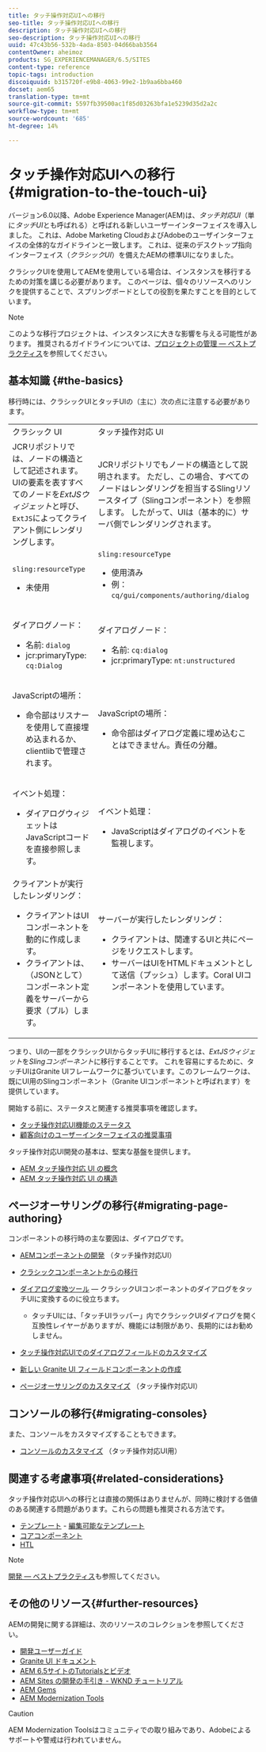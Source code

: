 ```yaml
---
title: タッチ操作対応UIへの移行
seo-title: タッチ操作対応UIへの移行
description: タッチ操作対応UIへの移行
seo-description: タッチ操作対応UIへの移行
uuid: 47c43b56-532b-4ada-8503-04d66bab3564
contentOwner: aheimoz
products: SG_EXPERIENCEMANAGER/6.5/SITES
content-type: reference
topic-tags: introduction
discoiquuid: b315720f-e9b8-4063-99e2-1b9aa6bba460
docset: aem65
translation-type: tm+mt
source-git-commit: 5597fb39500ac1f85d03263bfa1e5239d35d2a2c
workflow-type: tm+mt
source-wordcount: '685'
ht-degree: 14%

---
```



# タッチ操作対応UIへの移行{#migration-to-the-touch-ui}

バージョン6.0以降、Adobe Experience Manager(AEM)は、*タッチ対応UI*（単に&#x200B;*タッチUI*&#x200B;とも呼ばれる）と呼ばれる新しいユーザーインターフェイスを導入しました。 これは、Adobe Marketing CloudおよびAdobeのユーザインターフェイスの全体的なガイドラインと一致します。 これは、従来のデスクトップ指向インターフェイス（*クラシックUI*）を備えたAEMの標準UIになりました。

クラシックUIを使用してAEMを使用している場合は、インスタンスを移行するための対策を講じる必要があります。 このページは、個々のリソースへのリンクを提供することで、スプリングボードとしての役割を果たすことを目的としています。

>[!NOTE]
>
>このような移行プロジェクトは、インスタンスに大きな影響を与える可能性があります。 推奨されるガイドラインについては、[プロジェクトの管理 — ベストプラクティス](/help/managing/best-practices.md)を参照してください。

## 基本知識 {#the-basics}

移行時には、クラシックUIとタッチUIの（主に）次の点に注意する必要があります。

<table>
 <tbody>
  <tr>
   <td>クラシック UI</td>
   <td>タッチ操作対応 UI</td>
  </tr>
  <tr>
   <td>JCRリポジトリでは、ノードの構造として記述されます。 UIの要素を表すすべてのノードを<em>ExtJSウィジェット</em>と呼び、<code>ExtJS</code>によってクライアント側にレンダリングします。</td>
   <td>JCRリポジトリでもノードの構造として説明されます。 ただし、この場合、すべてのノードはレンダリングを担当するSlingリソースタイプ（Slingコンポーネント）を参照します。 したがって、UIは（基本的に）サーバ側でレンダリングされます。</td>
  </tr>
  <tr>
   <td><p><code>sling:resourceType</code></p>
    <ul>
     <li>未使用</li>
    </ul> </td>
   <td><code>sling:resourceType</code>
    <ul>
     <li>使用済み</li>
     <li>例：<br /> <code>cq/gui/components/authoring/dialog</code><br /> </li>
    </ul> </td>
  </tr>
  <tr>
   <td><p>ダイアログノード：</p>
    <ul>
     <li>名前: <code>dialog</code></li>
     <li>jcr:primaryType: <code>cq:Dialog</code></li>
    </ul> </td>
   <td><p>ダイアログノード：</p>
    <ul>
     <li>名前: <code>cq:dialog</code></li>
     <li>jcr:primaryType: <code>nt:unstructured</code></li>
    </ul> </td>
  </tr>
  <tr>
   <td><p>JavaScriptの場所：</p>
    <ul>
     <li>命令部はリスナーを使用して直接埋め込まれるか、clientlibで管理されます。</li>
    </ul> </td>
   <td><p>JavaScriptの場所：</p>
    <ul>
     <li>命令部はダイアログ定義に埋め込むことはできません。責任の分離。</li>
    </ul> </td>
  </tr>
  <tr>
   <td><p>イベント処理：</p>
    <ul>
     <li>ダイアログウィジェットはJavaScriptコードを直接参照します。</li>
    </ul> </td>
   <td><p>イベント処理：</p>
    <ul>
     <li>JavaScriptはダイアログのイベントを監視します。</li>
    </ul> </td>
  </tr>
  <tr>
   <td>クライアントが実行したレンダリング：
    <ul>
     <li>クライアントはUIコンポーネントを動的に作成します。</li>
     <li>クライアントは、（JSONとして）コンポーネント定義をサーバーから要求（プル）します。</li>
    </ul> </td>
   <td>サーバーが実行したレンダリング：
    <ul>
     <li>クライアントは、関連するUIと共にページをリクエストします。</li>
     <li>サーバーはUIをHTMLドキュメントとして送信（プッシュ）します。Coral UIコンポーネントを使用しています。<br /> </li>
    </ul> </td>
  </tr>
 </tbody>
</table>

つまり、UIの一部をクラシックUIからタッチUIに移行するとは、*ExtJSウィジェット*&#x200B;を&#x200B;*Slingコンポーネント*&#x200B;に移行することです。 これを容易にするために、タッチUIはGranite UIフレームワークに基づいています。このフレームワークは、既にUI用のSlingコンポーネント（Granite UIコンポーネントと呼ばれます）を提供しています。

開始する前に、ステータスと関連する推奨事項を確認します。

* [タッチ操作対応UI機能のステータス](/help/release-notes/touch-ui-features-status.md)
* [顧客向けのユーザーインターフェイスの推奨事項](/help/sites-deploying/ui-recommendations.md)

タッチ操作対応UI開発の基本は、堅実な基盤を提供します。

* [AEM タッチ操作対応 UI の概念](/help/sites-developing/touch-ui-concepts.md)
* [AEM タッチ操作対応 UI の構造](/help/sites-developing/touch-ui-structure.md)

## ページオーサリングの移行{#migrating-page-authoring}

コンポーネントの移行時の主な要因は、ダイアログです。

* [AEMコンポーネントの開発](/help/sites-developing/developing-components.md) （タッチ操作対応UI）
* [クラシックコンポーネントからの移行](/help/sites-developing/developing-components.md#migrating-from-a-classic-component)
* [ダイアログ変換ツール](/help/sites-developing/dialog-conversion.md)  — クラシックUIコンポーネントのダイアログをタッチUIに変換するのに役立ちます。

   * タッチUIには、「タッチUIラッパー」内でクラシックUIダイアログを開く互換性レイヤーがありますが、機能には制限があり、長期的にはお勧めしません。

* [タッチ操作対応UIでのダイアログフィールドのカスタマイズ](https://helpx.adobe.com/experience-manager/kt/eseminars/gems/aem-customizing-dialog-fields-in-touch-ui.html)
* [新しい Granite UI フィールドコンポーネントの作成](/help/sites-developing/granite-ui-component.md)
* [ページオーサリングのカスタマイズ](/help/sites-developing/customizing-page-authoring-touch.md) （タッチ操作対応UI）

## コンソールの移行{#migrating-consoles}

また、コンソールをカスタマイズすることもできます。

* [コンソールのカスタマイズ](/help/sites-developing/customizing-consoles-touch.md) （タッチ操作対応UI用）

## 関連する考慮事項{#related-considerations}

タッチ操作対応UIへの移行とは直接の関係はありませんが、同時に検討する価値のある関連する問題があります。これらの問題も推奨される方法です。

* [テンプレート](/help/sites-developing/templates.md) - [編集可能なテンプレート](/help/sites-developing/page-templates-editable.md)
* [コアコンポーネント](https://docs.adobe.com/content/help/ja-JP/experience-manager-core-components/using/introduction.html)
* [HTL](https://docs.adobe.com/content/help/ja-JP/experience-manager-htl/using/overview.html)

>[!NOTE]
>
>[開発 — ベストプラクティス](/help/sites-developing/best-practices.md)も参照してください。

## その他のリソース{#further-resources}

AEMの開発に関する詳細は、次のリソースのコレクションを参照してください。

* [開発ユーザーガイド](/help/sites-developing/home.md)
* [Granite UI ドキュメント](https://helpx.adobe.com/jp/experience-manager/6-5/sites/developing/using/reference-materials/granite-ui/api/jcr_root/libs/granite/ui/index.html)
* [AEM 6.5サイトのTutorialsとビデオ](https://docs.adobe.com/content/help/en/experience-manager-learn/sites/overview.html)
* [AEM Sites の開発の手引き - WKND チュートリアル](/help/sites-developing/getting-started.md)
* [AEM Gems](https://helpx.adobe.com/experience-manager/kt/eseminars/gems/aem-index.html)
* [AEM Modernization Tools](https://opensource.adobe.com/aem-modernize-tools/)

>[!CAUTION]
>
>AEM Modernization Toolsはコミュニティでの取り組みであり、Adobeによるサポートや警戒は行われていません。


